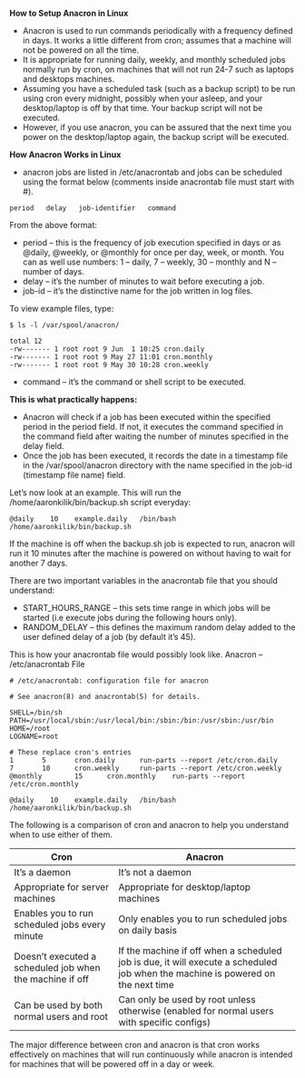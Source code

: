 **How to Setup Anacron in Linux**

- Anacron is used to run commands periodically with a frequency defined in days. It works a little different from cron; assumes that a machine will not be powered on all the time.
- It is appropriate for running daily, weekly, and monthly scheduled jobs normally run by cron, on machines that will not run 24-7 such as laptops and desktops machines.
- Assuming you have a scheduled task (such as a backup script) to be run using cron every midnight, possibly when your asleep, and your desktop/laptop is off by that time. Your backup script will not be executed.
- However, if you use anacron, you can be assured that the next time you power on the desktop/laptop again, the backup script will be executed.

**How Anacron Works in Linux**

- anacron jobs are listed in /etc/anacrontab and jobs can be scheduled using the format below (comments inside anacrontab file must start with #).

```
period   delay   job-identifier   command
```

From the above format:

- period – this is the frequency of job execution specified in days or as @daily, @weekly, or @monthly for once per day, week, or month. You can as well use numbers: 1 – daily, 7 – weekly, 30 – monthly and N – number of days.
- delay – it’s the number of minutes to wait before executing a job.
- job-id – it’s the distinctive name for the job written in log files.

To view example files, type:

```
$ ls -l /var/spool/anacron/

total 12
-rw------- 1 root root 9 Jun  1 10:25 cron.daily
-rw------- 1 root root 9 May 27 11:01 cron.monthly
-rw------- 1 root root 9 May 30 10:28 cron.weekly
```

- command – it’s the command or shell script to be executed.

**This is what practically happens:**

- Anacron will check if a job has been executed within the specified period in the period field. If not, it executes the command specified in the command field after waiting the number of minutes specified in the delay field.
- Once the job has been executed, it records the date in a timestamp file in the /var/spool/anacron directory with the name specified in the job-id (timestamp file name) field.

Let’s now look at an example. This will run the /home/aaronkilik/bin/backup.sh script everyday:

```
@daily    10    example.daily   /bin/bash /home/aaronkilik/bin/backup.sh
```

If the machine is off when the backup.sh job is expected to run, anacron will run it 10 minutes after the machine is powered on without having to wait for another 7 days.

There are two important variables in the anacrontab file that you should understand:

- START_HOURS_RANGE – this sets time range in which jobs will be started (i.e execute jobs during the following hours only).
- RANDOM_DELAY – this defines the maximum random delay added to the user defined delay of a job (by default it’s 45).

This is how your anacrontab file would possibly look like.
Anacron – /etc/anacrontab File

```
# /etc/anacrontab: configuration file for anacron

# See anacron(8) and anacrontab(5) for details.

SHELL=/bin/sh
PATH=/usr/local/sbin:/usr/local/bin:/sbin:/bin:/usr/sbin:/usr/bin
HOME=/root
LOGNAME=root

# These replace cron's entries
1       5       cron.daily      run-parts --report /etc/cron.daily
7       10      cron.weekly     run-parts --report /etc/cron.weekly
@monthly        15      cron.monthly    run-parts --report /etc/cron.monthly

@daily    10    example.daily   /bin/bash /home/aaronkilik/bin/backup.sh                                                            
```

The following is a comparison of cron and anacron to help you understand when to use either of them.


| Cron                                                      | Anacron                                                                                                                         |
| --------------------------------------------------------- | ------------------------------------------------------------------------------------------------------------------------------- |
| It’s a daemon                                            | It’s not a daemon                                                                                                              |
| Appropriate for server machines                           | Appropriate for desktop/laptop machines                                                                                         |
| Enables you to run scheduled jobs every minute            | Only enables you to run scheduled jobs on daily basis                                                                           |
| Doesn’t executed a scheduled job when the machine if off | If the machine if off when a scheduled job is due, it will execute a scheduled job when the machine is powered on the next time |
| Can be used by both normal users and root                 | Can only be used by root unless otherwise (enabled for normal users with specific configs)                                      |

The major difference between cron and anacron is that cron works effectively on machines that will run continuously while anacron is intended for machines that will be powered off in a day or week.


